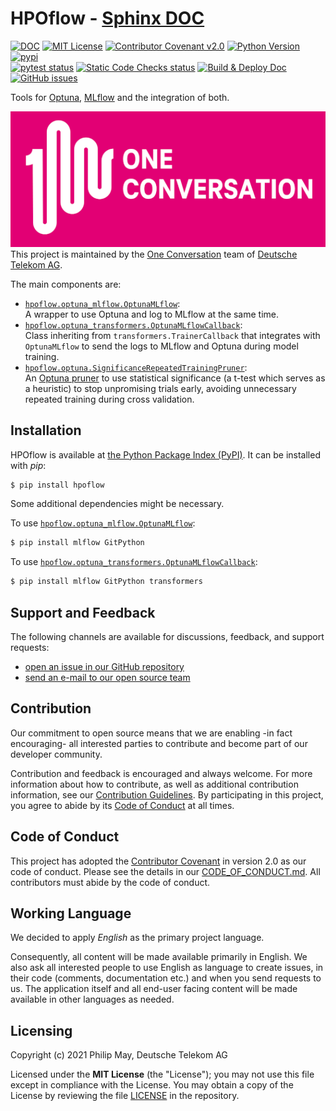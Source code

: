 # HPOflow - [Sphinx DOC](https://telekom.github.io/HPOflow/)

[![DOC](https://img.shields.io/badge/DOC-Sphinx-blue)](https://telekom.github.io/HPOflow/)
[![MIT License](https://img.shields.io/github/license/telekom/HPOflow)](https://github.com/telekom/HPOflow/blob/main/LICENSE)
[![Contributor Covenant v2.0](https://img.shields.io/badge/Contributor%20Covenant-v2.0%20adopted-ff69b4.svg)](https://github.com/telekom/HPOflow/blob/main/CODE_OF_CONDUCT.md)
[![Python Version](https://img.shields.io/pypi/pyversions/hpoflow)](https://www.python.org)
[![pypi](https://img.shields.io/pypi/v/hpoflow.svg)](https://pypi.python.org/pypi/hpoflow)
<br/>
[![pytest status](https://github.com/telekom/HPOflow/actions/workflows/pytest.yml/badge.svg)](https://github.com/telekom/HPOflow/actions/workflows/pytest.yml)
[![Static Code Checks status](https://github.com/telekom/HPOflow/actions/workflows/static_checks.yml/badge.svg)](https://github.com/telekom/HPOflow/actions/workflows/static_checks.yml)
[![Build & Deploy Doc](https://github.com/telekom/HPOflow/actions/workflows/build_deploy_doc.yml/badge.svg)](https://github.com/telekom/HPOflow/actions/workflows/build_deploy_doc.yml)
[![GitHub issues](https://img.shields.io/github/issues-raw/telekom/HPOflow)](https://github.com/telekom/HPOflow/issues)

Tools for [Optuna](https://optuna.readthedocs.io/), [MLflow](https://www.mlflow.org/docs/latest/index.html) and the integration of both.

[![One Conversation](https://raw.githubusercontent.com/telekom/HPOflow/main/docs/source/imgs/1c-logo.png)](https://www.welove.ai/)
<br/>
This project is maintained by the [One Conversation](https://www.welove.ai/)
team of [Deutsche Telekom AG](https://www.telekom.com/).

The main components are:

- [`hpoflow.optuna_mlflow.OptunaMLflow`](https://github.com/telekom/HPOflow/blob/main/hpoflow/optuna_mlflow.py):<br/>
  A wrapper to use Optuna and log to MLflow at the same time.
- [`hpoflow.optuna_transformers.OptunaMLflowCallback`](https://github.com/telekom/HPOflow/blob/main/hpoflow/optuna_transformers.py):<br/>
  Class inheriting from `transformers.TrainerCallback` that integrates with `OptunaMLflow`
  to send the logs to MLflow and Optuna during model training.
- [`hpoflow.optuna.SignificanceRepeatedTrainingPruner`](https://github.com/telekom/HPOflow/blob/main/hpoflow/optuna.py):<br/>
  An [Optuna pruner](https://optuna.readthedocs.io/en/stable/reference/pruners.html)
  to use statistical significance (a t-test which serves as a heuristic) to stop
  unpromising trials early, avoiding unnecessary repeated training during cross validation.

## Installation

HPOflow is available at [the Python Package Index (PyPI)](https://pypi.org/project/hpoflow/).
It can be installed with _pip_:

```bash
$ pip install hpoflow
```

Some additional dependencies might be necessary.

To use [`hpoflow.optuna_mlflow.OptunaMLflow`](https://github.com/telekom/HPOflow/blob/main/hpoflow/optuna_mlflow.py):

```bash
$ pip install mlflow GitPython
```

To use [`hpoflow.optuna_transformers.OptunaMLflowCallback`](https://github.com/telekom/HPOflow/blob/main/hpoflow/optuna_transformers.py):

```bash
$ pip install mlflow GitPython transformers
```

## Support and Feedback

The following channels are available for discussions, feedback, and support requests:

- [open an issue in our GitHub repository](https://github.com/telekom/HPOflow/issues/new/choose)
- [send an e-mail to our open source team](mailto:opensource@telekom.de)

## Contribution

Our commitment to open source means that we are enabling -in fact encouraging- all interested
parties to contribute and become part of our developer community.

Contribution and feedback is encouraged and always welcome. For more information about how to
contribute, as well as additional contribution information, see our
[Contribution Guidelines](https://github.com/telekom/HPOflow/blob/main/CONTRIBUTING.md).
By participating in this project, you agree to abide by its
[Code of Conduct](https://github.com/telekom/HPOflow/blob/main/CODE_OF_CONDUCT.md) at all times.

## Code of Conduct

This project has adopted the [Contributor Covenant](https://www.contributor-covenant.org/)
in version 2.0 as our code of conduct. Please see the details in our
[CODE_OF_CONDUCT.md](https://github.com/telekom/HPOflow/blob/main/CODE_OF_CONDUCT.md).
All contributors must abide by the code of conduct.

## Working Language

We decided to apply _English_ as the primary project language.

Consequently, all content will be made available primarily in English. We also ask all interested
people to use English as language to create issues, in their code (comments, documentation etc.) and
when you send requests to us. The application itself and all end-user facing content will be made
available in other languages as needed.

## Licensing

Copyright (c) 2021 Philip May, Deutsche Telekom AG

Licensed under the **MIT License** (the "License"); you may not use this file except in compliance with the License.
You may obtain a copy of the License by reviewing the file
[LICENSE](https://github.com/telekom/HPOflow/blob/main/LICENSE) in the repository.
